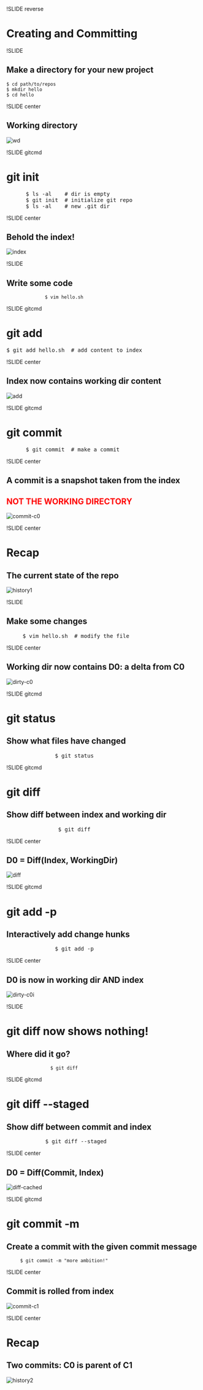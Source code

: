 !SLIDE reverse

# Creating and Committing



!SLIDE

## Make a directory for your new project

    $ cd path/to/repos
    $ mkdir hello
    $ cd hello



!SLIDE center

## Working directory

![wd](wd.png)



!SLIDE gitcmd

# git init

<pre>
      $ ls -al    <span class="comment"># dir is empty</span>
      $ git init  <span class="comment"># initialize git repo</span>
      $ ls -al    <span class="comment"># new .git dir</span>
</pre>



!SLIDE center

## Behold the index!

![index](index.png)



!SLIDE

## Write some code

                  $ vim hello.sh



!SLIDE gitcmd

# git add

<pre>
$ git add hello.sh  <span class="comment"># add content to index</span>
</pre>



!SLIDE center

## Index now contains working dir content

![add](add.png)



!SLIDE gitcmd

# git commit

<pre>
      $ git commit  <span class="comment"># make a commit</span>
</pre>



!SLIDE center

## A commit is a snapshot taken from the index

<h2 style="color: red">NOT THE WORKING DIRECTORY</h2>

![commit-c0](commit-c0.png)



!SLIDE center

# Recap

## The current state of the repo

![history1](history1.png)



!SLIDE

## Make some changes

<pre>
     $ vim hello.sh  <span class="comment"># modify the file</span>
</pre>



!SLIDE center

## Working dir now contains D0: a delta from C0

![dirty-c0](dirty-c0.png)



!SLIDE gitcmd

# git status

## Show what files have changed

<pre>
               $ git status
</pre>




!SLIDE gitcmd

# git diff

## Show diff between index and working dir

<pre>
                $ git diff
</pre>



!SLIDE center

## D0 = Diff(Index, WorkingDir)

![diff](diff.png)



!SLIDE gitcmd

# git add -p

## Interactively add change hunks

<pre>
               $ git add -p
</pre>



!SLIDE center

## D0 is now in working dir AND index

![dirty-c0i](dirty-c0i.png)



!SLIDE

# git diff now shows nothing!

## Where did it go?

                    $ git diff



!SLIDE gitcmd

# git diff --staged

## Show diff between commit and index

<pre>
            $ git diff --staged
</pre>



!SLIDE center

## D0 = Diff(Commit, Index)

![diff-cached](diff-cached.png)



!SLIDE gitcmd

# git commit -m

## Create a commit with the given commit message

         $ git commit -m "more ambition!"



!SLIDE center

## Commit is rolled from index

![commit-c1](commit-c1.png)



!SLIDE center

# Recap

## Two commits: C0 is parent of C1

![history2](history2.png)